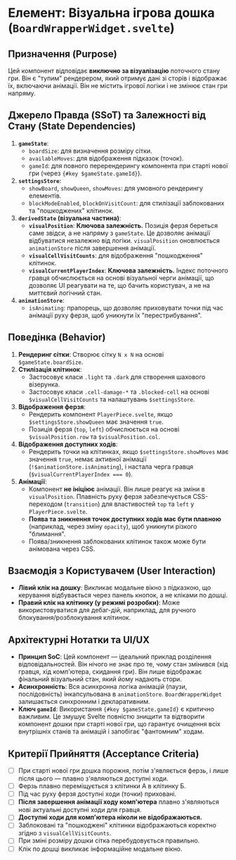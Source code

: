 # Елемент: Візуальна ігрова дошка (`BoardWrapperWidget.svelte`)

## Призначення (Purpose)

Цей компонент відповідає **виключно за візуалізацію** поточного стану гри. Він є "тупим" рендерером, який отримує дані зі сторів і відображає їх, включаючи анімації. Він не містить ігрової логіки і не змінює стан гри напряму.

## Джерело Правда (SSoT) та Залежності від Стану (State Dependencies)

1.  **`gameState`**:
    *   `boardSize`: для визначення розміру сітки.
    *   `availableMoves`: для відображення підказок (точок).
    *   `gameId`: для повного перерендерингу компонента при старті нової гри (через `{#key $gameState.gameId}`).
2.  **`settingsStore`**:
    *   `showBoard`, `showQueen`, `showMoves`: для умовного рендерингу елементів.
    *   `blockModeEnabled`, `blockOnVisitCount`: для стилізації заблокованих та "пошкоджених" клітинок.
3.  **`derivedState` (візуальна частина)**:
    *   **`visualPosition`**: **Ключова залежність.** Позиція ферзя береться саме звідси, а не напряму з `gameState`. Це дозволяє анімації відбуватися незалежно від логіки. `visualPosition` оновлюється `animationStore` після завершення анімації.
    *   **`visualCellVisitCounts`**: для відображення "пошкодження" клітинок.
    *   **`visualCurrentPlayerIndex`**: **Ключова залежність.** Індекс поточного гравця обчислюється на основі візуальної черги анімації, що дозволяє UI реагувати на те, що бачить користувач, а не на миттєвий логічний стан.
4.  **`animationStore`**:
    *   `isAnimating`: прапорець, що дозволяє приховувати точки під час анімації руху ферзя, щоб уникнути їх "перестрибування".

## Поведінка (Behavior)

1.  **Рендеринг сітки**: Створює сітку `N x N` на основі `$gameState.boardSize`.
2.  **Стилізація клітинок**:
    *   Застосовує класи `.light` та `.dark` для створення шахового візерунка.
    *   Застосовує класи `.cell-damage-*` та `.blocked-cell` на основі `$visualCellVisitCounts` та налаштувань `$settingsStore`.
3.  **Відображення ферзя**:
    *   Рендерить компонент `PlayerPiece.svelte`, якщо `$settingsStore.showQueen` має значення `true`.
    *   Позиція ферзя (`top`, `left`) обчислюється на основі `$visualPosition.row` та `$visualPosition.col`.
4.  **Відображення доступних ходів**:
    *   Рендерить точки на клітинках, якщо `$settingsStore.showMoves` має значення `true`, немає активної анімації (`!$animationStore.isAnimating`), і настала черга гравця (`$visualCurrentPlayerIndex === 0`).
5.  **Анімації**:
    *   Компонент **не ініціює** анімації. Він лише реагує на зміни в `visualPosition`. Плавність руху ферзя забезпечується CSS-переходом (`transition`) для властивостей `top` та `left` у `PlayerPiece.svelte`.
    *   **Поява та зникнення точок доступних ходів має бути плавною** (наприклад, через зміну `opacity`), щоб уникнути різкого "блимання".
    *   Поява/зникнення заблокованих клітинок також може бути анімована через CSS.

## Взаємодія з Користувачем (User Interaction)

-   **Лівий клік на дошку**: Викликає модальне вікно з підказкою, що керування відбувається через панель кнопок, а не кліками по дошці.
-   **Правий клік на клітинку (у режимі розробки)**: Може використовуватися для дебаг-дій, наприклад, для ручного блокування/розблокування клітинок.

## Архітектурні Нотатки та UI/UX

-   **Принцип SoC**: Цей компонент — ідеальний приклад розділення відповідальностей. Він нічого не знає про те, *чому* стан змінився (хід гравця, хід комп'ютера, скидання гри). Він лише відображає фінальний візуальний стан, який йому надають стори.
-   **Асинхронність**: Вся асинхронна логіка анімацій (паузи, послідовність) інкапсульована в `animationStore`. `BoardWrapperWidget` залишається синхронним і декларативним.
-   **Ключ `gameId`**: Використання `{#key $gameState.gameId}` є критично важливим. Це змушує Svelte повністю знищити та відтворити компонент дошки при старті нової гри, що гарантує очищення всіх внутрішніх станів та анімацій і запобігає "фантомним" ходам.

## Критерії Прийняття (Acceptance Criteria)

-   [ ] При старті нової гри дошка порожня, потім з'являється ферзь, і лише після цього — плавно з'являються доступні ходи.
-   [ ] Ферзь плавно переміщується з клітинки А в клітинку Б.
-   [ ] Під час руху ферзя доступні ходи (точки) приховані.
-   [ ] **Після завершення анімації ходу комп'ютера** плавно з'являються нові актуальні доступні ходи для гравця.
-   [ ] **Доступні ходи для комп'ютера ніколи не відображаються.**
-   [ ] Заблоковані та "пошкоджені" клітинки відображаються коректно згідно з `visualCellVisitCounts`.
-   [ ] При зміні розміру дошки сітка перебудовується правильно.
-   [ ] Клік по дошці викликає інформаційне модальне вікно.